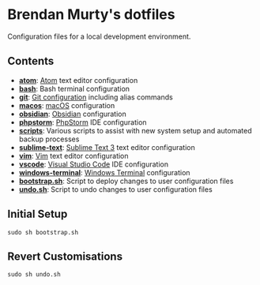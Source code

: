 # Brendan Murty's dotfiles

Configuration files for a local development environment.

## Contents

- **[atom](atom/)**: [Atom](https://atom.io/) text editor configuration
- **[bash](bash/)**: Bash terminal configuration
- **[git](git/)**: [Git configuration](https://git-scm.com/docs/git-config) including alias commands
- **[macos](macos/)**: [macOS](https://www.apple.com/au/macos/big-sur/) configuration
- **[obsidian](obsidian/)**: [Obsidian](https://obsidian.md/) configuration
- **[phpstorm](phpstorm/)**: [PhpStorm](https://www.jetbrains.com/phpstorm/) IDE configuration
- **[scripts](scripts/)**: Various scripts to assist with new system setup and automated backup processes
- **[sublime-text](sublime-text/)**: [Sublime Text 3](https://www.sublimetext.com/3) text editor configuration
- **[vim](vim/)**: [Vim](http://www.vim.org/) text editor configuration
- **[vscode](vscode/)**: [Visual Studio Code](https://code.visualstudio.com/) IDE configuration
- **[windows-terminal](windows-terminal/)**: [Windows Terminal](https://www.microsoft.com/en-us/p/windows-terminal/9n0dx20hk701) configuration
- **[bootstrap.sh](bootstrap.sh)**: Script to deploy changes to user configuration files
- **[undo.sh](undo.sh)**: Script to undo changes to user configuration files

## Initial Setup

```
sudo sh bootstrap.sh
```

## Revert Customisations

```
sudo sh undo.sh
```
